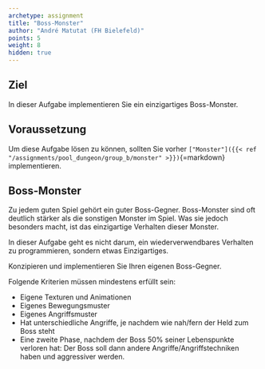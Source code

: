 ```yaml
---
archetype: assignment
title: "Boss-Monster"
author: "André Matutat (FH Bielefeld)"
points: 5
weight: 8
hidden: true
---
```


## Ziel

In dieser Aufgabe implementieren Sie ein einzigartiges Boss-Monster.

## Voraussetzung

Um diese Aufgabe lösen zu können, sollten Sie vorher `["Monster"]({{< ref "/assignments/pool_dungeon/group_b/monster" >}})`{=markdown} implementieren.

## Boss-Monster

Zu jedem guten Spiel gehört ein guter Boss-Gegner. Boss-Monster sind oft deutlich stärker als die sonstigen Monster im Spiel.
Was sie jedoch besonders macht, ist das einzigartige Verhalten dieser Monster.

In dieser Aufgabe geht es nicht darum, ein wiederverwendbares Verhalten zu programmieren, sondern etwas Einzigartiges.

Konzipieren und implementieren Sie Ihren eigenen Boss-Gegner.

Folgende Kriterien müssen mindestens erfüllt sein:

-   Eigene Texturen und Animationen
-   Eigenes Bewegungsmuster
-   Eigenes Angriffsmuster
-   Hat unterschiedliche Angriffe, je nachdem wie nah/fern der Held zum Boss steht
-   Eine zweite Phase, nachdem der Boss 50% seiner Lebenspunkte verloren hat: Der Boss soll dann andere Angriffe/Angriffstechniken haben und aggressiver werden.
